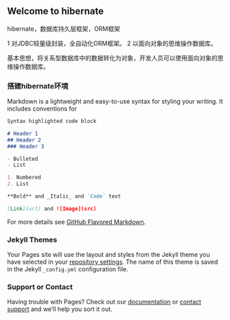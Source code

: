 ## Welcome to hibernate

hibernate，数据库持久层框架，ORM框架

1 对JDBC轻量级封装，全自动化ORM框架。 2 以面向对象的思维操作数据库。

基本思想，将关系型数据库中的数据转化为对象，开发人员可以使用面向对象的思维操作数据库。

### 搭建hibernate环境

Markdown is a lightweight and easy-to-use syntax for styling your writing. It includes conventions for

```markdown
Syntax highlighted code block

# Header 1
## Header 2
### Header 3

- Bulleted
- List

1. Numbered
2. List

**Bold** and _Italic_ and `Code` text

[Link](url) and ![Image](src)
```

For more details see [GitHub Flavored Markdown](https://guides.github.com/features/mastering-markdown/).

### Jekyll Themes

Your Pages site will use the layout and styles from the Jekyll theme you have selected in your [repository settings](https://github.com/wx19941125/hibernate/settings). The name of this theme is saved in the Jekyll `_config.yml` configuration file.

### Support or Contact

Having trouble with Pages? Check out our [documentation](https://help.github.com/categories/github-pages-basics/) or [contact support](https://github.com/contact) and we’ll help you sort it out.
